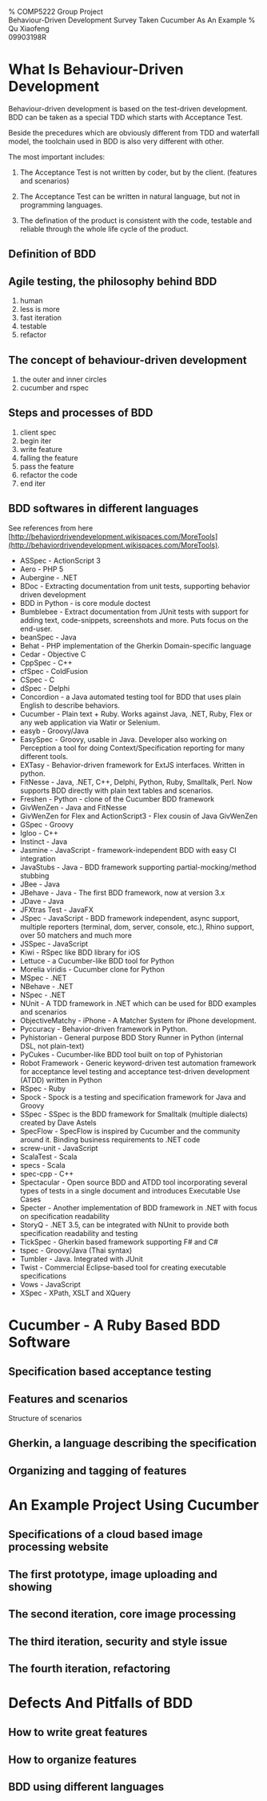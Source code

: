 % COMP5222 Group Project    
  Behaviour-Driven Development Survey Taken Cucumber As An Example
% Qu Xiaofeng    
  09903198R

# What Is Behaviour-Driven Development

Behaviour-driven development is based on the test-driven development. BDD can be taken as a special TDD which starts with Acceptance Test.

Beside the precedures which are obviously different from TDD and waterfall model, the toolchain used in BDD is also very different with other.

The most important includes:

1. The Acceptance Test is not written by coder, but by the client. (features and scenarios)

2. The Acceptance Test can be written in natural language, but not in programming languages.

3. The defination of the product is consistent with the code, testable and reliable through the whole life cycle of the product.

## Definition of BDD

## Agile testing, the philosophy behind BDD

1. human
2. less is more
3. fast iteration
4. testable
5. refactor

## The concept of behaviour-driven development

1. the outer and inner circles
2. cucumber and rspec

## Steps and processes of BDD

1. client spec
2. begin iter
3. write feature
4. falling the feature
5. pass the feature
6. refactor the code
7. end iter

## BDD softwares in different languages

See references from here [http://behaviordrivendevelopment.wikispaces.com/MoreTools](http://behaviordrivendevelopment.wikispaces.com/MoreTools).

+ ASSpec - ActionScript 3
+ Aero - PHP 5
+ Aubergine - .NET
+ BDoc - Extracting documentation from unit tests, supporting behavior driven development
+ BDD in Python - is core module doctest
+ Bumblebee - Extract documentation from JUnit tests with support for adding text, code-snippets, screenshots and more. Puts focus on the end-user.
+ beanSpec - Java
+ Behat - PHP implementation of the Gherkin Domain-specific language
+ Cedar - Objective C
+ CppSpec - C++
+ cfSpec - ColdFusion
+ CSpec - C
+ dSpec - Delphi
+ Concordion - a Java automated testing tool for BDD that uses plain English to describe behaviors.
+ Cucumber - Plain text + Ruby. Works against Java, .NET, Ruby, Flex or any web application via Watir or Selenium.
+ easyb - Groovy/Java
+ EasySpec - Groovy, usable in Java. Developer also working on Perception a tool for doing Context/Specification reporting for many different tools.
+ EXTasy - Behavior-driven framework for ExtJS interfaces. Written in python.
+ FitNesse - Java, .NET, C++, Delphi, Python, Ruby, Smalltalk, Perl. Now supports BDD directly with plain text tables and scenarios.
+ Freshen - Python - clone of the Cucumber BDD framework
+ GivWenZen - Java and FitNesse
+ GivWenZen for Flex and ActionScript3 - Flex cousin of Java GivWenZen
+ GSpec - Groovy
+ Igloo - C++
+ Instinct - Java
+ Jasmine - JavaScript - framework-independent BDD with easy CI integration
+ JavaStubs - Java - BDD framework supporting partial-mocking/method stubbing
+ JBee - Java
+ JBehave - Java - The first BDD framework, now at version 3.x
+ JDave - Java
+ JFXtras Test - JavaFX
+ JSpec - JavaScript - BDD framework independent, async support, multiple reporters (terminal, dom, server, console, etc.), Rhino support, over 50 matchers and much more
+ JSSpec - JavaScript
+ Kiwi - RSpec like BDD library for iOS
+ Lettuce - a Cucumber-like BDD tool for Python
+ Morelia viridis - Cucumber clone for Python
+ MSpec - .NET
+ NBehave - .NET
+ NSpec - .NET
+ NUnit - A TDD framework in .NET which can be used for BDD examples and scenarios
+ ObjectiveMatchy - iPhone - A Matcher System for iPhone development.
+ Pyccuracy - Behavior-driven framework in Python.
+ Pyhistorian - General purpose BDD Story Runner in Python (internal DSL, not plain-text)
+ PyCukes - Cucumber-like BDD tool built on top of Pyhistorian
+ Robot Framework - Generic keyword-driven test automation framework for acceptance level testing and acceptance test-driven development (ATDD) written in Python
+ RSpec - Ruby
+ Spock - Spock is a testing and specification framework for Java and Groovy
+ SSpec - SSpec is the BDD framework for Smalltalk (multiple dialects) created by Dave Astels
+ SpecFlow - SpecFlow is inspired by Cucumber and the community around it. Binding business requirements to .NET code
+ screw-unit - JavaScript
+ ScalaTest - Scala
+ specs - Scala
+ spec-cpp - C++
+ Spectacular - Open source BDD and ATDD tool incorporating several types of tests in a single document and introduces Executable Use Cases
+ Specter - Another implementation of BDD framework in .NET with focus on specification readability
+ StoryQ - .NET 3.5, can be integrated with NUnit to provide both specification readability and testing
+ TickSpec - Gherkin based framework supporting F# and C#
+ tspec - Groovy/Java (Thai syntax)
+ Tumbler - Java. Integrated with JUnit
+ Twist - Commercial Eclipse-based tool for creating executable specifications
+ Vows - JavaScript
+ XSpec - XPath, XSLT and XQuery

# Cucumber - A Ruby Based BDD Software



## Specification based acceptance testing

## Features and scenarios

Structure of scenarios

## Gherkin, a language describing the specification

## Organizing and tagging of features

# An Example Project Using Cucumber

## Specifications of a cloud based image processing website

## The first prototype, image uploading and showing

## The second iteration, core image processing

## The third iteration, security and style issue

## The fourth iteration, refactoring 

# Defects And Pitfalls of BDD

## How to write great features

## How to organize features

## BDD using different languages

